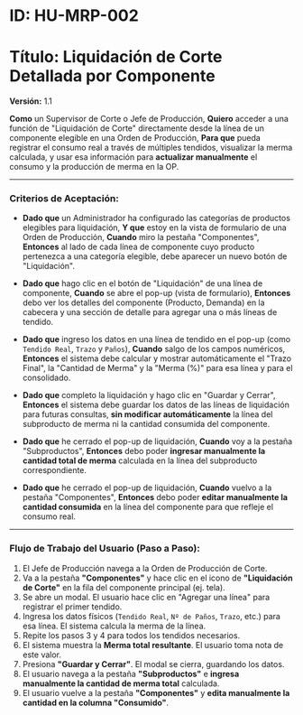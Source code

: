 # ID: HU-MRP-002
# Título: Liquidación de Corte Detallada por Componente
**Versión:** 1.1

**Como** un Supervisor de Corte o Jefe de Producción,
**Quiero** acceder a una función de "Liquidación de Corte" directamente desde la línea de un componente elegible en una Orden de Producción,
**Para que** pueda registrar el consumo real a través de múltiples tendidos, visualizar la merma calculada, y usar esa información para **actualizar manualmente** el consumo y la producción de merma en la OP.

---
### Criterios de Aceptación:

*   **Dado que** un Administrador ha configurado las categorías de productos elegibles para liquidación,
    **Y que** estoy en la vista de formulario de una Orden de Producción,
    **Cuando** miro la pestaña "Componentes",
    **Entonces** al lado de cada línea de componente cuyo producto pertenezca a una categoría elegible, debe aparecer un nuevo botón de "Liquidación".

*   **Dado que** hago clic en el botón de "Liquidación" de una línea de componente,
    **Cuando** se abre el pop-up (vista de formulario),
    **Entonces** debo ver los detalles del componente (Producto, Demanda) en la cabecera y una sección de detalle para agregar una o más líneas de tendido.

*   **Dado que** ingreso los datos en una línea de tendido en el pop-up (como `Tendido Real`, `Trazo` y `Paños`),
    **Cuando** salgo de los campos numéricos,
    **Entonces** el sistema debe calcular y mostrar automáticamente el "Trazo Final", la "Cantidad de Merma" y la "Merma (%)" para esa línea y para el consolidado.

*   **Dado que** completo la liquidación y hago clic en "Guardar y Cerrar",
    **Entonces** el sistema debe guardar los datos de las líneas de liquidación para futuras consultas, **sin modificar automáticamente** la línea del subproducto de merma ni la cantidad consumida del componente.

*   **Dado que** he cerrado el pop-up de liquidación,
    **Cuando** voy a la pestaña "Subproductos",
    **Entonces** debo poder **ingresar manualmente la cantidad total de merma** calculada en la línea del subproducto correspondiente.

*   **Dado que** he cerrado el pop-up de liquidación,
    **Cuando** vuelvo a la pestaña "Componentes",
    **Entonces** debo poder **editar manualmente la cantidad consumida** en la línea del componente para que refleje el consumo real.

---
### Flujo de Trabajo del Usuario (Paso a Paso):

1.  El Jefe de Producción navega a la Orden de Producción de Corte.
2.  Va a la pestaña **"Componentes"** y hace clic en el icono de **"Liquidación de Corte"** en la fila del componente principal (ej. tela).
3.  Se abre un modal. El usuario hace clic en "Agregar una línea" para registrar el primer tendido.
4.  Ingresa los datos físicos (`Tendido Real`, `Nº de Paños`, `Trazo`, etc.) para esa línea. El sistema calcula la merma de la línea.
5.  Repite los pasos 3 y 4 para todos los tendidos necesarios.
6.  El sistema muestra la **Merma total resultante**. El usuario toma nota de este valor.
7.  Presiona **"Guardar y Cerrar"**. El modal se cierra, guardando los datos.
8.  El usuario navega a la pestaña **"Subproductos"** e **ingresa manualmente la cantidad de merma total** calculada.
9.  El usuario vuelve a la pestaña **"Componentes"** y **edita manualmente la cantidad en la columna "Consumido"**.
